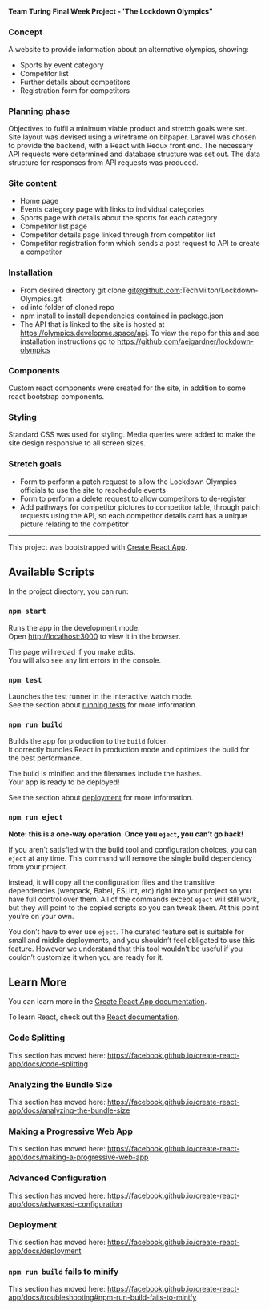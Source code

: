 #### Team Turing Final Week Project - 'The Lockdown Olympics"

### Concept

A website to provide information about an alternative olympics, showing:
- Sports by event category
- Competitor list
- Further details about competitors
- Registration form for competitors

### Planning phase

Objectives to fulfil a minimum viable product and stretch goals were set. Site layout was devised using a wireframe on bitpaper. Laravel was chosen to provide the backend, with a React with Redux front end. The necessary API requests were determined and database structure was set out. The data structure for responses from API requests was produced.

### Site content

- Home page
- Events category page with links to individual categories
- Sports page with details about the sports for each category
- Competitor list page
- Competitor details page linked through from competitor list
- Competitor registration form which sends a post request to API to create a competitor

### Installation

- From desired directory git clone git@github.com:TechMilton/Lockdown-Olympics.git
- cd into folder of cloned repo
- npm install to install dependencies contained in package.json
- The API that is linked to the site is hosted at https://olympics.developme.space/api. To view the repo for this and see installation instructions go to https://github.com/aejgardner/lockdown-olympics

### Components

Custom react components were created for the site, in addition to some react bootstrap components.

### Styling

Standard CSS was used for styling. Media queries were added to make the site design responsive to all screen sizes.

### Stretch goals
- Form to perform a patch request to allow the Lockdown Olympics officials to use the site to reschedule events
- Form to perform a delete request to allow competitors to de-register
- Add pathways for competitor pictures to competitor table, through patch requests using the API, so each competitor details card has a unique picture relating to the competitor

---

This project was bootstrapped with [Create React App](https://github.com/facebook/create-react-app).

## Available Scripts

In the project directory, you can run:

### `npm start`

Runs the app in the development mode.<br />
Open [http://localhost:3000](http://localhost:3000) to view it in the browser.

The page will reload if you make edits.<br />
You will also see any lint errors in the console.

### `npm test`

Launches the test runner in the interactive watch mode.<br />
See the section about [running tests](https://facebook.github.io/create-react-app/docs/running-tests) for more information.

### `npm run build`

Builds the app for production to the `build` folder.<br />
It correctly bundles React in production mode and optimizes the build for the best performance.

The build is minified and the filenames include the hashes.<br />
Your app is ready to be deployed!

See the section about [deployment](https://facebook.github.io/create-react-app/docs/deployment) for more information.

### `npm run eject`

**Note: this is a one-way operation. Once you `eject`, you can’t go back!**

If you aren’t satisfied with the build tool and configuration choices, you can `eject` at any time. This command will remove the single build dependency from your project.

Instead, it will copy all the configuration files and the transitive dependencies (webpack, Babel, ESLint, etc) right into your project so you have full control over them. All of the commands except `eject` will still work, but they will point to the copied scripts so you can tweak them. At this point you’re on your own.

You don’t have to ever use `eject`. The curated feature set is suitable for small and middle deployments, and you shouldn’t feel obligated to use this feature. However we understand that this tool wouldn’t be useful if you couldn’t customize it when you are ready for it.

## Learn More

You can learn more in the [Create React App documentation](https://facebook.github.io/create-react-app/docs/getting-started).

To learn React, check out the [React documentation](https://reactjs.org/).

### Code Splitting

This section has moved here: https://facebook.github.io/create-react-app/docs/code-splitting

### Analyzing the Bundle Size

This section has moved here: https://facebook.github.io/create-react-app/docs/analyzing-the-bundle-size

### Making a Progressive Web App

This section has moved here: https://facebook.github.io/create-react-app/docs/making-a-progressive-web-app

### Advanced Configuration

This section has moved here: https://facebook.github.io/create-react-app/docs/advanced-configuration

### Deployment

This section has moved here: https://facebook.github.io/create-react-app/docs/deployment

### `npm run build` fails to minify

This section has moved here: https://facebook.github.io/create-react-app/docs/troubleshooting#npm-run-build-fails-to-minify
